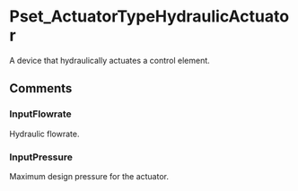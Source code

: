 # Pset_ActuatorTypeHydraulicActuator

A device that hydraulically actuates a control element.
<!-- end of short definition -->

## Comments

### InputFlowrate

Hydraulic flowrate.

### InputPressure

Maximum design pressure for the actuator.

